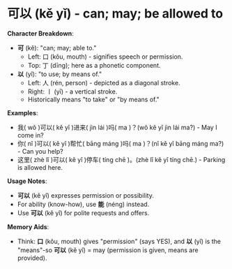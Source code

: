 # **可以 (kě yǐ) - can; may; be allowed to**

**Character Breakdown**:  
- **可** (kě): "can; may; able to."
  - Left: 口 (kǒu, mouth) - signifies speech or permission.
  - Top: 丁 (dīng); here as a phonetic component.  
- **以** (yǐ): "to use; by means of."
  - Left: 人 (rén, person) - depicted as a diagonal stroke.
  - Right: 〡 (yī) - a vertical stroke.
  - Historically means "to take" or "by means of."

**Examples**:  
- 我( wǒ )可以( kě yǐ )进来( jìn lái )吗( ma )？(wǒ kě yǐ jìn lái ma?) - May I come in?  
- 你( nǐ )可以( kě yǐ )帮忙( bāng máng )吗( ma )？(nǐ kě yǐ bāng máng ma?) - Can you help?  
- 这里( zhè lǐ )可以( kě yǐ )停车( tíng chē )。(zhè lǐ kě yǐ tíng chē.) - Parking is allowed here.

**Usage Notes**:  
- **可以** (kě yǐ) expresses permission or possibility.  
- For ability (know-how), use **能** (néng) instead.  
- Use **可以** (kě yǐ) for polite requests and offers.

**Memory Aids**:  
- Think: **口** (kǒu, mouth) gives "permission" (says YES), and **以** (yǐ) is the "means"-so **可以** (kě yǐ) = may (permission is given, means are provided).